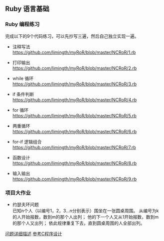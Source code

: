 ## Ruby 语言基础

### Ruby 编程练习
完成以下的9个代码练习，可以先抄写三遍，然后自己独立实现一遍。

* 注释写法  
<https://github.com/limingth/myRoR/blob/master/NCRoR/1.rb>

* 打印输出  
<https://github.com/limingth/myRoR/blob/master/NCRoR/2.rb>

* while 循环  
<https://github.com/limingth/myRoR/blob/master/NCRoR/3.rb>

* if 条件判断  
<https://github.com/limingth/myRoR/blob/master/NCRoR/4.rb>

* for 循环  
<https://github.com/limingth/myRoR/blob/master/NCRoR/5.rb>

* 两重循环  
<https://github.com/limingth/myRoR/blob/master/NCRoR/6.rb>

* for-if 逻辑组合  
<https://github.com/limingth/myRoR/blob/master/NCRoR/7.rb>

* 函数设计  
<https://github.com/limingth/myRoR/blob/master/NCRoR/8.rb>

* 输入输出  
<https://github.com/limingth/myRoR/blob/master/NCRoR/9.rb>


### 项目大作业
* 约瑟夫环问题  
已知n个人（以编号1，2，3...n分别表示）围坐在一张圆桌周围。
从编号为k的人开始报数，数到m的那个人出列；
他的下一个人又从1开始报数，数到m的那个人又出列；
依此规律重复下去，直到圆桌周围的人全部出列。

[问题详细描述](http://zh.wikipedia.org/wiki/%E7%BA%A6%E7%91%9F%E5%A4%AB%E6%96%AF%E9%97%AE%E9%A2%98)
[参考C程序设计](https://github.com/limingth/NCCL/blob/master/Unit-1/Lesson-10.md)
